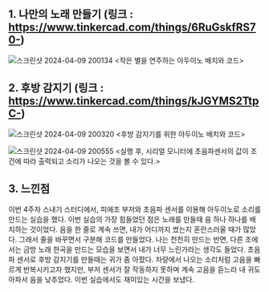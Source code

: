 ## 1. 나만의 노래 만들기 (링크 : https://www.tinkercad.com/things/6RuGskfRS70-)

![스크린샷 2024-04-09 200134](https://github.com/sejongsmarcle/2024_Spring_SMARCLE_Snaegi_Study/assets/162945006/b830a240-798e-45fe-863a-e6e22c59e1d6)
<작은 별을 연주하는 아두이노 배치와 코드>

## 2. 후방 감지기 (링크 : https://www.tinkercad.com/things/kJGYMS2TtpC-)

![스크린샷 2024-04-09 200320](https://github.com/sejongsmarcle/2024_Spring_SMARCLE_Snaegi_Study/assets/162945006/9fdb311e-db10-4e91-a74a-60ed17ebdd05)
<후방 감지기를 위한 아두이노 배치와 코드>

![스크린샷 2024-04-09 200555](https://github.com/sejongsmarcle/2024_Spring_SMARCLE_Snaegi_Study/assets/162945006/02a30ec5-ce35-4c2b-be61-71b0ca8818f9)
<실행 후, 시리얼 모니터에 초음파센서의 값이 조건에 따라 출력되고 소리가 나오는 것을 볼 수 있다.>

## 3. 느낀점
  이번 4주차 스내기 스터디에서, 피에조 부저와 초음파 센서를 이용해 아두이노로 소리를 만드는 실습을 했다. 이번 실습의 가장 힘들었던 점은 노래를 만들때 음 하나 하나를 배치하는 것이었다. 음을 한 줄로 계속 쓰면, 내가 어디까지 썼는지 혼란스러울 때가 많았다. 그래서 줄을 바꾸면서 구분해 코드를 만들었다. 나는 천천히 만드는 반면, 다른 조에서는 금방 노래 한곡을 만드는 모습을 보면서 내가 너무 느린가라는 생각도 들었다. 초음파 센서로 후방 감지기를 만들때는 귀가 좀 아팠다. 차량에서 나오는 소리처럼 고음을 빠르게 반복시키고자 했지만, 부저 센서가 잘 작동하지 못하며 계속 고음을 듣느라 내 귀도 아파서 음을 낮추었다. 이번 실습에서도 재미있는 시간을 보냈다.   
  
